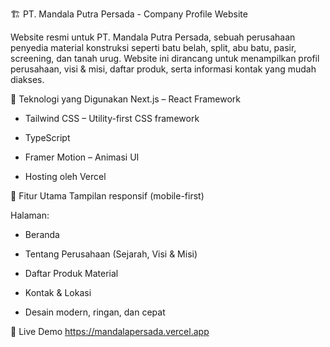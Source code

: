 🏗️ PT. Mandala Putra Persada - Company Profile Website

Website resmi untuk PT. Mandala Putra Persada, sebuah perusahaan penyedia material konstruksi seperti batu belah, split, abu batu, pasir, screening, dan tanah urug. Website ini dirancang untuk menampilkan profil perusahaan, visi & misi, daftar produk, serta informasi kontak yang mudah diakses.

🔧 Teknologi yang Digunakan
Next.js – React Framework

- Tailwind CSS – Utility-first CSS framework

- TypeScript

- Framer Motion – Animasi UI

- Hosting oleh Vercel

📱 Fitur Utama
Tampilan responsif (mobile-first)

Halaman:

- Beranda

- Tentang Perusahaan (Sejarah, Visi & Misi)

- Daftar Produk Material

- Kontak & Lokasi

- Desain modern, ringan, dan cepat

🔗 Live Demo
https://mandalapersada.vercel.app 
